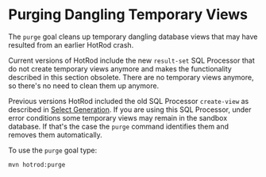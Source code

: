 # Purging Dangling Temporary Views

The `purge` goal cleans up temporary dangling database views that may have resulted from an earlier HotRod crash.

Current versions of HotRod include the new `result-set` SQL Processor that do not create temporary views anymore and makes the
functionality described in this section obsolete. There are no temporary views anymore, so there's no need to clean them up anymore.

Previous versions HotRod included the old SQL Processor `create-view` as described in [Select Generation](../config/select-generation.md).
If you are using this SQL Processor, under error conditions some temporary views may remain in the sandbox database. If that's
the case the `purge` command identifies them and removes them automatically.

To use the `purge` goal type:

```bash
mvn hotrod:purge
```


